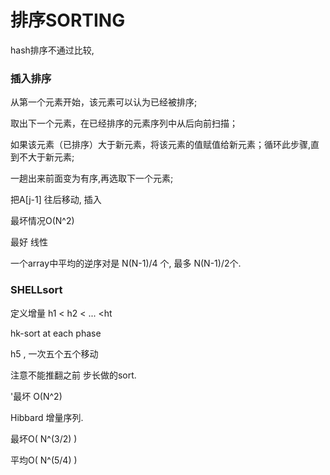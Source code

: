 # 排序SORTING

hash排序不通过比较, 



### 插入排序

从第一个元素开始，该元素可以认为已经被排序;

取出下一个元素，在已经排序的元素序列中从后向前扫描；

如果该元素（已排序）大于新元素，将该元素的值赋值给新元素；循环此步骤,直到不大于新元素;

一趟出来前面变为有序,再选取下一个元素;

把A[j-1] 往后移动, 插入

最坏情况O(N^2)

最好 线性





一个array中平均的逆序对是 N(N-1)/4 个, 最多 N(N-1)/2个.



### SHELLsort

定义增量 h1 < h2 <  ... <ht

hk-sort at each phase 

h5  , 一次五个五个移动

注意不能推翻之前 步长做的sort.

'最坏 O(N^2)



Hibbard 增量序列.

最坏O( N^(3/2) ) 

平均O( N^(5/4) ) 